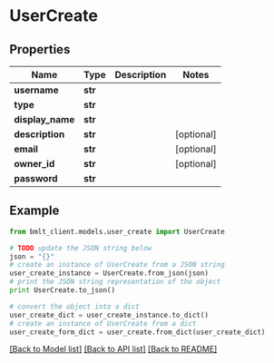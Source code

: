 # UserCreate


## Properties
Name | Type | Description | Notes
------------ | ------------- | ------------- | -------------
**username** | **str** |  | 
**type** | **str** |  | 
**display_name** | **str** |  | 
**description** | **str** |  | [optional] 
**email** | **str** |  | [optional] 
**owner_id** | **str** |  | [optional] 
**password** | **str** |  | 

## Example

```python
from bmlt_client.models.user_create import UserCreate

# TODO update the JSON string below
json = "{}"
# create an instance of UserCreate from a JSON string
user_create_instance = UserCreate.from_json(json)
# print the JSON string representation of the object
print UserCreate.to_json()

# convert the object into a dict
user_create_dict = user_create_instance.to_dict()
# create an instance of UserCreate from a dict
user_create_form_dict = user_create.from_dict(user_create_dict)
```
[[Back to Model list]](../README.md#documentation-for-models) [[Back to API list]](../README.md#documentation-for-api-endpoints) [[Back to README]](../README.md)


